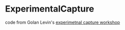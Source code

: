 # ExperimentalCapture
code from Golan Levin's <a href=https://github.com/golanlevin/ExperimentalCapture>experimetnal capture workshop</a>
